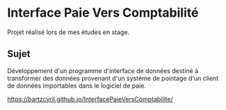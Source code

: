 # Interface Paie Vers Comptabilité

Projet réalisé lors de mes études en stage. 

## Sujet 

Développement d'un programme d'interface de données destiné à transformer des données provenant d'un système de pointage d'un client de données importables dans le logiciel de paie.

https://bartzcyril.github.io/InterfacePaieVersComptabilite/
